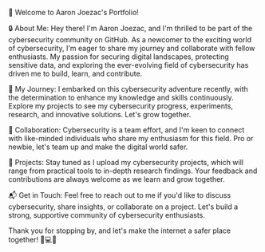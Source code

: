 👋 Welcome to Aaron Joezac's Portfolio!

🔒 About Me:
Hey there! I'm Aaron Joezac, and I'm thrilled to be part of the cybersecurity community on GitHub. As a newcomer to the exciting world of cybersecurity, 
I'm eager to share my journey and collaborate with fellow enthusiasts. My passion for securing digital landscapes, protecting sensitive data, 
and exploring the ever-evolving field of cybersecurity has driven me to build, learn, and contribute.

🚀 My Journey:
I embarked on this cybersecurity adventure recently, with the determination to enhance my knowledge and skills continuously. 
Explore my projects to see my cybersecurity progress, experiments, research, and innovative solutions. Let's grow together.

🤝 Collaboration:
Cybersecurity is a team effort, and I'm keen to connect with like-minded individuals who share my enthusiasm for this field. 
Pro or newbie, let's team up and make the digital world safer.

💼 Projects:
Stay tuned as I upload my cybersecurity projects, which will range from practical tools to in-depth research findings. Your feedback and contributions are always welcome as we learn and grow together.

📬 Get in Touch:
Feel free to reach out to me if you'd like to discuss cybersecurity, share insights, or collaborate on a project. Let's build a strong, supportive community of cybersecurity enthusiasts.

Thank you for stopping by, and let's make the internet a safer place together! 🔐💻🌐
